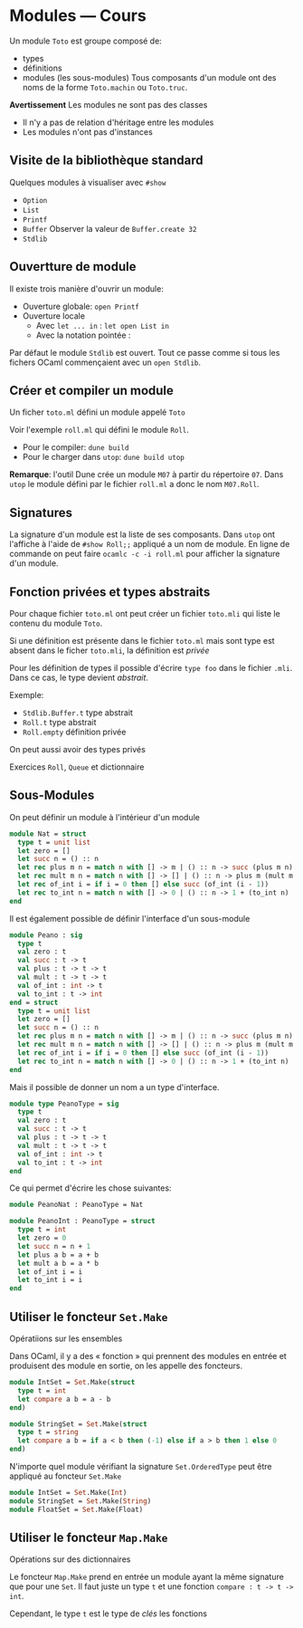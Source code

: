 # Modules &mdash; Cours

Un module `Toto` est groupe composé de:
- types
- définitions
- modules (les sous-modules)
Tous composants d'un module ont des noms de la forme `Toto.machin` ou `Toto.truc`.

**Avertissement** Les modules ne sont pas des classes
- Il n'y a pas de relation d'héritage entre les modules
- Les modules n'ont pas d'instances

## Visite de la bibliothèque standard

Quelques modules à visualiser avec `#show`
- `Option`
- `List`
- `Printf`
- `Buffer` Observer la valeur de `Buffer.create 32`
- `Stdlib`

## Ouvertture de module

Il existe trois manière d'ouvrir un module:
- Ouverture globale: `open Printf`
- Ouverture locale
  * Avec `let ... in` : `let open List in`
  * Avec la notation pointée :

Par défaut le module `Stdlib` est ouvert. Tout ce passe comme si tous les fichers
OCaml commençaient avec un `open Stdlib`.

## Créer et compiler un module

Un ficher `toto.ml` défini un module appelé `Toto`

Voir l'exemple `roll.ml` qui défini le module `Roll`.
- Pour le compiler: `dune build`
- Pour le charger dans `utop`: `dune build utop`

**Remarque**: l'outil Dune crée un module `M07` à partir du répertoire `07`.
Dans `utop` le module défini par le fichier `roll.ml` a donc le nom `M07.Roll`.

## Signatures

La signature d'un module est la liste de ses composants. Dans `utop` ont
l'affiche à l'aide de `#show Roll;;` appliqué a un nom de module. En ligne de
commande on peut faire `ocamlc -c -i roll.ml` pour afficher la signature d'un
module.

## Fonction privées et types abstraits

Pour chaque fichier `toto.ml` ont peut créer un fichier `toto.mli` qui liste le
contenu du module `Toto`.

Si une définition est présente dans le fichier `toto.ml` mais sont type est
absent dans le ficher `toto.mli`, la définition est *privée*

Pour les définition de types il possible d'écrire `type foo` dans le fichier
`.mli`. Dans ce cas, le type devient *abstrait*.

Exemple:
- `Stdlib.Buffer.t` type abstrait
- `Roll.t` type abstrait
- `Roll.empty` définition privée

On peut aussi avoir des types privés

Exercices `Roll`, `Queue` et dictionnaire

## Sous-Modules

On peut définir un module à l'intérieur d'un module
```ocaml
module Nat = struct
  type t = unit list
  let zero = []
  let succ n = () :: n
  let rec plus m n = match n with [] -> m | () :: n -> succ (plus m n)
  let rec mult m n = match n with [] -> [] | () :: n -> plus m (mult m n)
  let rec of_int i = if i = 0 then [] else succ (of_int (i - 1))
  let rec to_int n = match n with [] -> 0 | () :: n -> 1 + (to_int n)
end
```

Il est également possible de définir l'interface d'un sous-module

```ocaml
module Peano : sig
  type t
  val zero : t
  val succ : t -> t
  val plus : t -> t -> t
  val mult : t -> t -> t
  val of_int : int -> t
  val to_int : t -> int
end = struct
  type t = unit list
  let zero = []
  let succ n = () :: n
  let rec plus m n = match n with [] -> m | () :: n -> succ (plus m n)
  let rec mult m n = match n with [] -> [] | () :: n -> plus m (mult m n)
  let rec of_int i = if i = 0 then [] else succ (of_int (i - 1))
  let rec to_int n = match n with [] -> 0 | () :: n -> 1 + (to_int n)
end
```

Mais il possible de donner un nom a un type d'interface.
```ocaml
module type PeanoType = sig
  type t
  val zero : t
  val succ : t -> t
  val plus : t -> t -> t
  val mult : t -> t -> t
  val of_int : int -> t
  val to_int : t -> int
end
```

Ce qui permet d'écrire les chose suivantes:
```ocaml
module PeanoNat : PeanoType = Nat

module PeanoInt : PeanoType = struct
  type t = int
  let zero = 0
  let succ n = n + 1
  let plus a b = a + b
  let mult a b = a * b
  let of_int i = i
  let to_int i = i
end
```

## Utiliser le foncteur `Set.Make`

Opératiions sur les ensembles

Dans OCaml, il y a des « fonction » qui prennent des modules en entrée et
produisent des module en sortie, on les appelle des foncteurs.
```ocaml
module IntSet = Set.Make(struct
  type t = int
  let compare a b = a - b
end)

module StringSet = Set.Make(struct
  type t = string
  let compare a b = if a < b then (-1) else if a > b then 1 else 0
end)
```

N'importe quel module vérifiant la signature `Set.OrderedType` peut être
appliqué au foncteur `Set.Make`
```ocaml
module IntSet = Set.Make(Int)
module StringSet = Set.Make(String)
module FloatSet = Set.Make(Float)
```

## Utiliser le foncteur `Map.Make`

Opérations sur des dictionnaires

Le foncteur `Map.Make` prend en entrée un module ayant la même signature que
pour une `Set`. Il faut juste un type `t` et une fonction `compare : t -> t ->
int`.

Cependant, le type `t` est le type de _clés_ les fonctions


